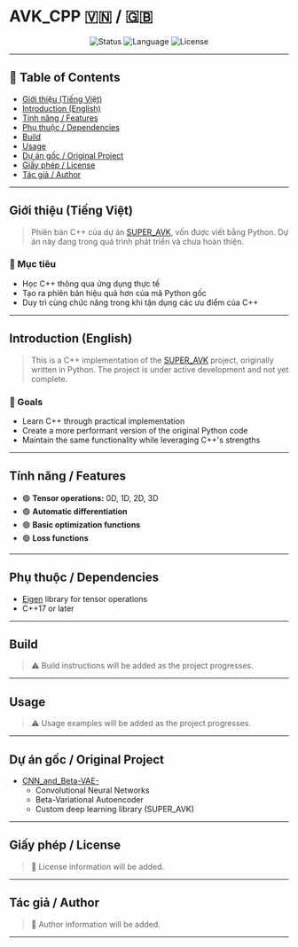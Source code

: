 # AVK_CPP 🇻🇳 / 🇬🇧

<p align="center">
  <img src="https://img.shields.io/badge/status-active-brightgreen" alt="Status" />
  <img src="https://img.shields.io/badge/language-C++17-blue" alt="Language" />
  <img src="https://img.shields.io/badge/license-TBD-lightgrey" alt="License" />
</p>

---

## 📑 Table of Contents
- [Giới thiệu (Tiếng Việt)](#giới-thiệu-tiếng-việt)
- [Introduction (English)](#introduction-english)
- [Tính năng / Features](#tính-năng--features)
- [Phụ thuộc / Dependencies](#phụ-thuộc--dependencies)
- [Build](#build)
- [Usage](#usage)
- [Dự án gốc / Original Project](#dự-án-gốc--original-project)
- [Giấy phép / License](#giấy-phép--license)
- [Tác giả / Author](#tác-giả--author)

---

## Giới thiệu (Tiếng Việt)
> Phiên bản C++ của dự án [SUPER_AVK](https://github.com/zombieTDV/CNN_and_Beta-VAE-), vốn được viết bằng Python. Dự án này đang trong quá trình phát triển và chưa hoàn thiện.

### 🎯 Mục tiêu
- Học C++ thông qua ứng dụng thực tế
- Tạo ra phiên bản hiệu quả hơn của mã Python gốc
- Duy trì cùng chức năng trong khi tận dụng các ưu điểm của C++

---

## Introduction (English)
> This is a C++ implementation of the [SUPER_AVK](https://github.com/zombieTDV/CNN_and_Beta-VAE-) project, originally written in Python. The project is under active development and not yet complete.

### 🎯 Goals
- Learn C++ through practical implementation
- Create a more performant version of the original Python code
- Maintain the same functionality while leveraging C++'s strengths

---

## Tính năng / Features

- 🟢 **Tensor operations:** 0D, 1D, 2D, 3D
- 🟢 **Automatic differentiation**
- 🟢 **Basic optimization functions**
- 🟢 **Loss functions**

---

## Phụ thuộc / Dependencies

- [Eigen](https://eigen.tuxfamily.org/) library for tensor operations
- C++17 or later

---

## Build

> ⚠️ Build instructions will be added as the project progresses.

---

## Usage

> ⚠️ Usage examples will be added as the project progresses.

---

## Dự án gốc / Original Project

- [CNN_and_Beta-VAE-](https://github.com/zombieTDV/CNN_and_Beta-VAE-)
  - Convolutional Neural Networks
  - Beta-Variational Autoencoder
  - Custom deep learning library (SUPER_AVK)

---

## Giấy phép / License

> 📄 License information will be added.

---

## Tác giả / Author

> 👤 Author information will be added.

---
